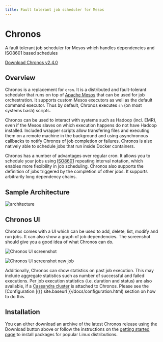 ```yaml
---
title: Fault tolerant job scheduler for Mesos
---
```


<div class="jumbotron text-center">
  <h1>Chronos</h1>
  <p class="lead">
    A fault tolerant job scheduler for Mesos which handles dependencies and ISO8601 based schedules
  </p>
  <p>
    <a href="https://github.com/mesos/chronos/archive/2.4.0.tar.gz"
        class="btn btn-lg btn-primary">
      Download Chronos v2.4.0
    </a>
  </p>
</div>

## Overview

Chronos is a replacement for `cron`. It is a distributed and fault-tolerant scheduler that runs on top of [Apache Mesos][mesos] that can be used for job orchestration.  It supports custom Mesos executors as well
as the default command executor. Thus by default, Chronos executes `sh`
(on most systems bash) scripts.

Chronos can be used to interact with systems such as Hadoop (incl. EMR), even if the Mesos slaves on which execution happens do not have Hadoop installed. Included wrapper scripts allow transfering files and executing them on a remote machine in the background and using asynchronous callbacks to notify Chronos of job completion or failures. Chronos is also natively able to schedule jobs that run inside Docker containers.

Chronos has a number of advantages over regular cron.
It allows you to schedule your jobs using [ISO8601][ISO8601] repeating interval notation, which enables more flexibility in job scheduling. Chronos also supports the definition of jobs triggered by the completion of other jobs. It supports arbitrarily long dependency chains.

## Sample Architecture

![architecture]({{site.baseurl}}/img/emr_use_case.png "sample architecture")


## Chronos UI

Chronos comes with a UI which can be used to add, delete, list, modify and run jobs. It can also show a graph of job dependencies.
The screenshot should give you a good idea of what Chronos can do.

![Chronos UI screenshot]({{site.baseurl}}/img/chronos_ui-1.png "Chronos UI overview")

![Chronos UI screenshot new job]({{site.baseurl}}/img/chronos_ui-new-job.png "Chronos UI new job")

Additionally, Chronos can show statistics on past job execution. This may include aggregate statistics such as number of
successful and failed executions. Per job execution statistics (i.e. duration and status) are also available, if a
[Cassandra cluster](https://github.com/mesosphere/cassandra-mesos/) is attached to Chronos. Please see the [Configuration
]({{ site.baseurl }}/docs/configuration.html) section
on how to do this.

## Installation

You can either download an archive of the latest Chronos release using the Download button above or follow the instructions on the [getting started page]({{site.baseurl}}/docs/) to install packages for popular Linux distributions.


[ISO8601]: http://en.wikipedia.org/wiki/ISO_8601 "ISO8601 Standard"
[mesos]: https://mesos.apache.org/ "Apache Mesos"
